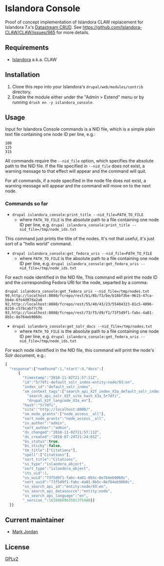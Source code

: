 # Islandora Console

Proof of concept implementation of Islandora CLAW replacement for Islandora 7.x's [Datastream CRUD](https://github.com/SFULibrary/islandora_datastream_crud). See https://github.com/Islandora-CLAW/CLAW/issues/965 for more details.

## Requirements

* [Islandora](https://github.com/Islandora-CLAW/islandora) a.k.a. CLAW

## Installation

1. Clone this repo into your Islandora's `drupal/web/modules/contrib` directory.
1. Enable the module either under the "Admin > Extend" menu or by running `drush en -y islandora_console`.

## Usage

Input for Islandora Console commands is a NID file, which is a simple plain text file containing one node ID per line, e.g.:

```
100
125
315
```

All commands require the `--nid_file` option, which specifies the absolute path to the NID file. If the file specified in `--nid_file` does not exist, a warning message to that effect will appear and the command will quit.

For all commands, if a node specified in the node file does not exist, a warning message will appear and the command will move on to the next node. 

### Commands so far

* `drupal islandora_console:print_title --nid_file=PATH_TO_FILE`
   * where `PATH_TO_FILE` is the absolute path to a file containing one node ID per line, e.g. `drupal islandora_console:print_title --nid_file=/tmp/node_ids.txt`

This command just prints the title of the nodes. It's not that useful, it's just sort of a "hello world" command.

* `drupal islandora_console:get_fedora_uris --nid_file=PATH_TO_FILE`
   * where `PATH_TO_FILE` is the absolute path to a file containing one node ID per line, e.g. `drupal islandora_console:get_fedora_uris --nid_file=/tmp/node_ids.txt`

For each node identified in the NID file, This command will print the node ID and the corresponding Fedora URI for the node, separted by a comma:

```
drupal islandora_console:get_fedora_uris --nid_file=/tmp/nodes.txt
90,http://localhost:8080/fcrepo/rest/b1/8b/f3/be/b18bf3be-9615-47ca-bb4e-6fe4d97da2a6
92,http://localhost:8080/fcrepo/rest/55/40/43/23/55404323-81c5-4096-8210-c57bcab77cf8
93,http://localhost:8080/fcrepo/rest/73/f5/d9/f1/73f5d9f1-fabc-4a01-8b5c-8e764eb9060c
```

* `drupal islandora_console:get_solr_docs --nid_file=/tmp/nodes.txt`
   * where `PATH_TO_FILE` is the absolute path to a file containing one node ID per line, e.g. `drupal islandora_console:get_fedora_uris --nid_file=/tmp/node_ids.txt`

For each node identified in the NID file, this command will print the node's Solr document, e.g.:

```javascript
{
  "response":{"numFound":1,"start":0,"docs":[
      {
        "timestamp":"2018-11-02T21:57:11Z",
        "id":"5r7dfi-default_solr_index-entity:node/93:en",
        "index_id":"default_solr_index",
        "sm_context_tags":["search_api_X2f_index_X3a_default_solr_index",
          "search_api_solr_X2f_site_hash_X3a_5r7dfi",
          "drupal_X2f_langcode_X3a_en"],
        "hash":"5r7dfi",
        "site":"http://localhost:8000/",
        "sm_node_grants":["node_access__all"],
        "sort_node_grants":"node_access__all",
        "ss_author":"admin",
        "sort_author":"admin",
        "ds_changed":"2018-11-02T21:57:11Z",
        "ds_created":"2018-07-24T21:24:01Z",
        "bs_status":true,
        "bs_sticky":false,
        "tm_title":["Citations"],
        "spell":["Citations"],
        "sort_title":"Citations",
        "ss_type":"islandora_object",
        "sort_type":"islandora_object",
        "its_uid":1,
        "ss_uuid":"73f5d9f1-fabc-4a01-8b5c-8e764eb9060c",
        "sort_uuid":"73f5d9f1-fabc-4a01-8b5c-8e764eb9060c",
        "ss_search_api_id":"entity:node/93:en",
        "ss_search_api_datasource":"entity:node",
        "ss_search_api_language":"en",
        "_version_":1616060963501375488}]
  }}
```

## Current maintainer

* [Mark Jordan](https://github.com/mjordan)

## License

[GPLv2](http://www.gnu.org/licenses/gpl-2.0.txt)


